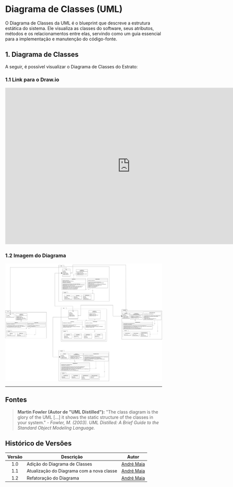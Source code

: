 # Diagrama de Classes (UML)

O Diagrama de Classes da UML é o blueprint que descreve a estrutura estática do sistema. Ele visualiza as classes do software, seus atributos, métodos e os relacionamentos entre elas, servindo como um guia essencial para a implementação e manutenção do código-fonte.

## 1. Diagrama de Classes

A seguir, é possível visualizar o Diagrama de Classes do Estrato:

### 1.1 Link para o Draw.io

<iframe
style="border: 1px solid rgba(0, 0, 0, 0.1);"
width="800" height="500"
src="https://viewer.diagrams.net/?tags=%7B%7D&lightbox=1&highlight=0000ff&edit=_blank&layers=1&nav=1&title=class_diagram_estrato.drawio&dark=0#R%3Cmxfile%3E%3Cdiagram%20id%3D%22C5RBs43oDa-KdzZeNtuy%22%20name%3D%22Page-1%22%3E7V1rc9s2Fv01nrF3Rhq%2BHx9jZ92m66Zp4my7%2B2WHtmibE1l0JTqO8%2BsXIAmKIC5JgAREVoGn04gUX8J9nXtxcXhiXzx%2B%2B2kbPT38mq7i9YllrL6d2G9PLMsKnBD9g%2Fe8FntsM%2FCLPffbZFXsM%2Fc7PiXf43KnUe59TlbxjjowS9N1ljzRO2%2FTzSa%2Bzah90XabvtCH3aVr%2Bq5P0X3M7Ph0G63ZvX8kq%2Byh3Gt64f6Ln%2BPk%2FqG8dWCVv%2B8xIgeXv2T3EK3Sl9ou%2B58n9sU2TbPi0%2BO3i3iNR4%2BMyx%2FvXv9YX33xfvrl991f0efzf12%2F%2F%2FeiuNilyCnVT9jGm2zwpe2fP1z89vGv51%2F%2B53933U8frOi%2Fdws7KK79NVo%2FlwP2vIu35Q%2FOXskoot%2F%2BhD%2Fi4Udf2%2Bd36Sb7VH5vou0suiHDayLR5zuqYbXLHR%2FSXZIl6QbtWsd36Jvzh%2BxxXV7hJn3erOLV1Q3ZsY5u4vW7zc9xlN8y34e0JIuSTW17vY6edslN%2FiD4Ni8PSRZ%2Feopu8Y4XpNRoH%2Bf4leP8Nd5m8bea9pTj%2BVOcPsbZ9hUdQr61nOKU0jgWvlvueNmrWkj056GmZV5Q7oxK9b6vLr4XIfpQSlFEoiEjUUaatVHfZdv0S3yRrlM8pJt0gw4538Y7ZMeVPKs9lUDxrrtkvW6ch0Y42wsKm3O0F0y0Xqcvb4hF4z3I18T1I%2FhE163H%2FbLrE43ju8uw%2Flccso3XUZZ8pb0KJL3yjh%2FSBD1xpRp2Q97p3d0uzhhpV8%2FJpQC7eHWz%2B5psbr5fXfwV%2F%2FmyvQvT0gvU5f8ZtOiX5HEd5WJr2nK0Tu6xjd6iMc%2BNHY9qglzqm%2FKLLMWiuX1I1qur6DV9xiO3y6LbL2Tr%2FCHdJt%2Bxre71DOlGGR0sjzriEz6zVIFCzz4QcZuNXb9G36gDr6JdVu6gPQE%2B8THa3ieb8zTL0scODasZg3xlI9%2B6xtLwjOrPsim%2F4RmM1zCDcEkibV07TV%2BC4wD1xmT0ZlGe8gb9%2B%2FnzO7TLW2PhrpKv6OM9%2FogP2USPcXEQcibJ5p4chp6idmTLyfFjlKwHn%2F0U7XYv6XY1%2BAK32zjK4tWbrLjCW7RxnaCfI3KN56fVqGuQXTfb5p7mqQ0TRsqXtblwwDsTsy5DL2zUO2QcaBCv8mPeOvs9H0sdxLtSdO7dOsdCD8lqFW%2BwQaZZVHfmT9j%2F5TrqnqP%2FkNZeGEv3xEUPfoG2zf02%2Bg8fvs0u0g36LVGSG1%2BMTPslxuYtbrWdfrHfaEurRG6K2yptR5FVWv3RfJ3k4i3UoB60xXXgEUlzHe%2BFfo114u3CZBTDZhXDBpQgh3A11Lctjm0oR5%2F8aQVPNg%2FxNskUCt4U8ccS3PGTs7jdhYvd0%2B9W%2BtOnj8%2B%2FuZvnhcMic%2BIW0MBvKBXw%2FnrGSUgeyBcv5dNhX7RJt484BJ%2Fvj2n6mKS2I3rEprVmtxIMBO6wAZLd9ClNr5UAnqx46lYviEHKx%2FgJ60qKh4%2FLA04IYhzjRwMxrustbbsGYvowjGX76ARFGAY0GpcFv9pdtrvLbsfD7S8dAdErkzwLX0%2Bscyz56Gt8mtc0ChyLPp3tP4JwDJ92l2xW56%2FvVqd1AFw%2F0b4UAHj7K%2F4T493TGur9lIPWUVfO8%2BiWH%2Fk1RT%2BgFWAOQqEam47BppJszhWwOUuV0XkOWGv4FG%2B%2FJhgrzCda%2F3glB8tbGoa9%2F6OjteUbS99lVMgx7KXj7f8gwOsFS1eVPrlgDeKZhoaVi6vDRe1%2BRrifyo7H5MYcumNb6lTH08hvLPITVwO38gWCTkRZRPJbYOA2vk92KLTkKOkir%2FrtHUmxfVb3LLsnNMZxK%2BRap8jP59e6wp%2F2Z%2Bab5ZXePGcP10ggG0E8VxQU8dVO6fLrRekMP%2BcH7G9abHc8P%2BeN0a9CsfQ0y5%2BZ%2FgkAnNQIcFIX7A22PWNp1P865rJG2WLA2mJubAiBbRFy0nNS0wJEJ2ggRHpOyvLZDCPXLlWTUrAOsVVQgghJllE5vba0QzsiEUdUWe1oLHhYABhw9D1oAChb9u0A8JCoL4TKvhr1adR3fM62HfWBBmfK8Lcg4HDYgvvu9iF%2BRDdiYN2RNQ%2FKagoKKcDleGzvYBAADWpmaKmSKUe3wfH1Djr8fZ910fgh1CbY6ApZljKdY%2FcgOBgWW0fbx0qdsMlL2AS0jiRs9tKq9xDSFX0gXav6WOpKSTIq6c7DYtP9ts7AGoAY3v8n0vunQcoITa1cwqjOOUgXXQldc%2FAjQ81TOhlsSwYliT3gdUGqpM6WAPZ5ko5dU8YulKJQRedGA%2FzkwctmKwhF8LrsiV%2F7KAQeqQORzEAUcqvdXAKRDbWl6UAkFoiExT51ICLNNo1AtK%2FP6VA0YRqF8igqFM0sEtmAx2DCDrQsi441MnMvHbXGzMxa3Bo6m6jF9nXqqCUYtcTFPnnUYrsvq7ktHbKmDFmeZ8w6ZEG9lz1L1W6Q0O63eNZmcVuYGA5DyA43OzKAeG6y9t0a%2F5LFKtp%2BOd3e35waxcQo%2Bees%2BBd%2FY7lusVH%2FcHZ2Aq2C6wqBPQvWdP3xUAHU5baX2QRQqA1VB1CxACos9qkDqMdWnc0226%2BZQW%2B8rMQL2dO2mPkuJcc7tuLLScgiv%2Fb1RyY0V62K5sZnU%2ByjGWvbDpchXSA1AWKhg453wKaln4FKRrxZ5dP0aCt9ysML2lPiNtPCATTaPeQjaNKCoYcWjej29c%2Fyq3zjP%2FgbFHbKzbff6ke%2BfSVb35Lsz9rn2lloa38S3ngdJsZd%2Bry9LX9tZzMaQqz3cdZxIGnOjlcUg1ln10Hlz4Y2FJAiiOFR%2BlU1n5BLFD%2BzPGuvO8yFXK%2FnQsUwMBeS1a8QgEsQlekl0S%2B8eK6mYp0KVikz0kTLryu0uTTMoE%2Bl8dYHFDrRSOWdSyp0lgitV2fJMus56KzdhG9DdZa5UIvOIg2KXmuHlXCo9YFtUrkmsLS8T9tzeYHZdTz6UDyBXAMCs371BuT4fs2CkCXkaX2HFaGNphnULMt3QjpUmJ45B8uCokFnVWAKy7L9hhMfbFl2z4UURwOHjQabFJr7P7KOVDl0lmRBOGGzROoFoU6INNEn3V%2Fye1JZ%2F8SI8wh7UvmXA%2FbKxjWC5d%2BNxNJk07v3oCHrMvTgMjS%2FisH%2BwfdZ5wCVW0xHQsEF1hI2KeXkrMySDI%2FwUNZIJPF8cPOaNS4yiJyd7C6jr0hvyFqemzRdxxH%2FcqGJeCt1DXsE%2BWTlz6TXsE1TFfWkyYIpRgt0EVu23E2ATU1VFRtO8dnQe9TEkxhXaOLJOeMO26WBR8C6xgqa0uuvlLENQk1a2jUKLTZ3hV0jyDN5SM8IBcSKYzIvNOTOD3uUs%2F3HQRyT%2BYmDOCbfrNfnr7hxB77wVbLLaB9bPiPsUAX4J8EB0PyTM4Onsmwx4LRFS5Ex%2BmxnPVY7zT05g4Dt0fHa8thKgQOtbGcKTEBJ6iOuwm3u0c8WuZ0JTZY37xatkfw3KA0%2Bx7XbHaOiYnUtWGtZcJ2%2FQqOmuZUHrVQZfusGOuImTb80iTHfs%2FtFigJZdN%2B84jW1S6jCwEHcqb25dG%2Fu81f%2BOyicIANtTu7L8%2BYaUI8G1OJiD1lADYpdFaD22wB1Ud7ErixHlXXmpvf77YoZ6R2Mn3v5nIoKaHWbd1Td%2BKJ0snXapff77f3N33LdXAhLdzxSy%2B%2FtomhqudUjcm74RtcpiRkdo4C%2FVvkw0WqF4kzxKC2PgUIT9xOMkECW3iN0QUr0YlIYcVucuuHT84TwkDdF%2BSK%2Bwq5IGk9bbgKnjbXbcqSPOqgfNKiHbIoGeneTLFWSPnfPLqrPvbcmgJ1FluYSZehK08Am41BCXRX8EfA7CLuzI%2B1VRmiNjJfigTpCjpNP8qIThbEra4SFTsqDfUJXtsCwM03oSBHEkwGAe7U9CZAF96E6%2FUBAPwjMj%2F8dBXznA%2B7SIXrL9MkITNw1KzMOap9qPP03jXzACw5hdCRj1hmGeOw66x%2Bacnd0B6Nrs4jXcyCZesramzlWCh9hezM%2Ft2CvaAxDEslu0LBbKd3NYC5vtiTGmmRXdlLMr2fVIjPKQ0BvglbFrQGrCpsSt%2FYu18DB8A5lwe5kjUFG1PRMGem3MmYL%2BJF1%2Fj16ok5c7AdktoCfmF2EVZ8K0wFruoBVdbHMJmKxWUoZsfq4dKugdTkybl3q0KU8dM2alAl%2BZE3KND50zZmUCX5ilpSJrrTp4DVhtmXRwctl320FKkuoTFugtwgOYN%2FVOdrRBDp%2B%2Bi7BQKesmdJiy0s60IkGOmGxA82UB2UfDME3dzGCl07kM4QI68QWYXXjDT%2BlPfVy8pBWqn62q%2FKKU3DyuAY9V2HbDXfBy8njeT0XksV21Xhgs5xsUcpeFYLvGFev9KYdnlDsVUYPe1VFaLjE9M2U%2BoeG02MAIFMVRIg1wlK6Gi96DcWfkaE4jiRDYS4kyVA8MutYLaU7AM1byKZBBzEUnM5ThmJ220k3y1vo2rTtmIFKlrcxdtKZIU1Cn9hYRe8aQ%2B3E7LmQYpI3nwU6xnL5D0aXZ8H%2BK96jYDXkZJJL1JfaHpT6l00njmm8TYseb%2BA1zAcdbped8SU9e8yQH1ubjxweQ9Mmq9MJk6FvskINoOYtz1AmVosRKyPO42v0cfmFVxONb9pL00UZhB2atuGQNwHUBVVVDv82lIZwHRo2a12DHlqDFlC4ylssLcNjtY2EA6Ca5xjLwAvd6iQgOpiqOA%2FZAjUn5WHbC%2BEOwlnYctkJaAx1iVw6uaGUCnm%2FTQWOIpMC2jEZjdD1csk6UDGyCCrBeB2AS70QzfSRsx7y0cTMB5v83ZkPB2ATz1%2BGVg2cOH3YpHox04GIEKFX%2F2nXKUaEKNxTAxEhQnJX5iyhTiq8yK0iQszTGoqP6ozeHLz8rrjywYgRy2cdTY5IKjTAkGiKxJmBXFlWClAkglZqKTJTH%2B7axqqnaRJnEN0bzW8WUOiv6pFUOHdVhXNgamUY16AmApyDz%2FJlNGmDKtjsIZGngbpJezwRoLDYgUUjoNiVEQGyxfEmEWBFaYE%2FNNk%2Bavv6mNIKf8VNDEjdtp1No8kPUts35IGEyQJ7HlMeTx%2FAjid0y5G%2FuMTxlzma3lVwXoi0rnF7TbQxtyDkscAZ9kYSgDPcRNCKmzV33Tygs2M7S4SX%2FQBpBq4Y0x115Ho1BbLBdyd5ymb7O3E0Q2bXlZJpbyO0BkkC4gV1RRmhna6gjia0ExY6QGgHCl3VWo22%2BmmN0K4b5g4DtC3kdt0AViZUlUR0x8f%2FNh5mdpO1aRw5b88OJLUwClDW8%2BewzTo%2FNGHbgAnQcBmG9eYsjwJ6DtBE4Dou1UTgABJ3VGUOLkcryfF1eVZ6LtTl2RQU0OUZhks7rP8Vh8yx5xNeiQu%2FpKpertJZpLQAwa%2BFZALGWzq5VykTySY9JMBGgDuUfFZRXVWVUeI%2F6qsBmEZOjStG1Kcs%2FqDU074I6IWlbI2%2FfmHS6HkSccm7LT2LgOSVOYT24qSmY5s%2BpJihvax3sBo0YG0LKd1Nr54yZWLrlEV06aNq02xrh41RMsqaHIqmbFrf0lXO8eFKRgVkwhZ7i616smU0Hbumi122ZyzDakoNaUiDD2NQ7FLGM2pBPSMDqNra1sVpvrVpQp3PrbajQp0ymlELohDUoU4s1AkrAUQzepBQB7PtsNn5Qdh2HNM%2FqbGxLQ2D0FT1MbKhUysmnZKWKghPDktLRaYH%2BgncykjUT%2BBW6tEUfDsWoconbmoogZvt91xIMd9OyFYcDqLMnhVSyhwGbrcyd3FHYd41n1Zww3OGKPgIZe7qBejnWAum02WvqcvNtdi8uuw3dbl5IVkcax59H7sk%2F27ltGqw6DeOV8TJxlZfDmJYQcFAWONk84cblkEZFWVQ7Exs3cACb0IL68yYtIVxWJhv0fdxSv5ZpRYDrNLPInYC7NiaKeTQYi2q%2BXNCi%2BUF5Y46LZYNtMi4pGFOfsMER2Hw%2BBomBBaT9onGDjxJ7787HBUW8IqYa8iMdfFvcEc9v4LBi1FdoKgCNc%2F5qniugLe1CBNdfeokutJluhGcT5UJS38tQpN1WZ5GQQVjXZgTonkSF7s%2F8ft%2F3PZpgqMkdkKBVHM6zTrQmr2R1oKAnkISJz1jMZ7ESZgADyJxguSuyjF6UKt6ReKE0%2Brc9SF%2FclZ9GsTahM8bRNh0%2FvoeQbnT5gTt2MvueaDe8vFAFT98NAUUMKSa%2BmlmWFeWbQPUT6BtSyirwJMFrEtHWqdZn%2BYQ%2FxusT0Be5ICsT46q%2BA%2B84GGR18vvm5xNDXCpvcoYXgz%2B%2Fqz2DBrUFBlL1WFFYZczaaAoSs4kLHZgsToodlVAkQSpltXqyCdgaFNfq35dbXZRAeXOpGfdOsZrv20vpN9IDC6iC5RcQ%2FxMQ%2FRN9eLwuTlToDcatiplr1WCEJrmF5oHSHOcfpRm%2BxBKU0YmAL%2F4I9ujeuLrNJGQDJ2R8VILUEOUEQnp11gIoTM5UoeYhCCpq%2Bo0NiFIXqMSagNMghiskwxHQ51ZOyaIBwdSURn1BTj8st3wPzYNztiakR3y1oxkzBnBv4FtCpdcyG5oxhE2gdncatAn57CMAnPsAAPzNZvFKrVcXmc%2B0jIffh1r6QPjbN9QRoBjA6%2FD1QQ4MmsnlS1Kb%2BVSxn5jQyVJneoIFaLFxc7rC5S5ArBtWHMHzCJsNOIGRBYA6Yoyahsb4tiVQg%2Bgg82YYKOsb1gZd42t%2B4bHBxthsUPcNYek6A7ZDOUgizN9ssj5P7Wv%2BlfvBye1ZZjm0rCsE4Vrm0vn3r9Qv5y06F3cTCQ7xdJLh6z7JG8mJsvkRJdeekbPhVQv1GdTJZUqy7ECGBcrqDW%2FnbQRpSr7jdXJbtBtBSMIJwA97qyy9y4hJsBpEj22aPWzrYF67AY9F5K1SN9sEEyV7kLtons2dTyIXzcDn1ZrQ1ytKTYLizK7ZeA6B%2Fb43JbS2VU0haXYTUsxBlqK07SU5oUkWYrbiCx2WX5XaikeaylZ%2FPi0Bku0RzZvI2fFfUDnxKbBvuDVNEwoK7ZUzdt4EG90OWe7udkVo2Gwu45%2BNqbSdqHZGFh8jj3jFfkfvwT%2F3nyPr16ixfPHq%2Fee89%2Ff4wWLHK9bTV2X1YaW1QR0jEQqGiHxJsWmKSEtBhWFjQmcq%2FKzJFvHEM9mbysuPhv79Xxs8fl5xY2%2Fkbdnse8NUqL7HLUtbgtnlN9jG212RKB5P83%2BuzUe6MUq2n453d7fnBpF8zH556z4F3%2BT033jjfqHs7MTaB1x%2Fivz%2Bc%2FVm%2FJ3vsVNzwit9Sz%2B5RrA4gVgXZfWHToDzLzTmUovcTapnKRZtX6ZhEiFU47QTeDdVQedTvOg1sFjZkYoEY2mR5gz4mlOJAKQxwIb75XRIwB5sPaOgvM%2FnrB7hOgRFDVWw08MxcQ9PQLJjoou6nLrjN4cxpZQXXkctwF4caB3u7zdTgrDQdeoaK6DmWFXWYYKcB2AhmopstSAtVSieprwYAYRvVHDgNrI3AB4%2Bafpq4roAdu8npcoWIBIOTIWODaTbOR4myd%2FpvdpnyXfZwX83WrtCTeogsp6igKWyFhjSkFMKS52IJcAxa6MSQEiO64xKZR%2B5nKbPuI3Y51u0P%2FeUaVVXENk%2BU27uA8q39Wzyo9%2BhArKUYsH6X1DbsuJJ4uHwWOAx4J5KHZMWh4DX2HgIxQFU45bk2%2FKt29SP5%2B8kVPdSBXIe%2FgI1VG5ICkGyRyEmTHYX6zXjM4tQnosqodBmiEB1sOdJGzZpXJAmiVjFsjeNXprdS64LNVT1d5gsrlgHdnTVBk9SaJ2MSLaY%2FJrTwcIV0VnBj8ytIZZg3AhwgxxsQOMGaDYlTFmQKlXDwi%2FoL7aY0t6%2FzDIzQG1Dw6q5dywgNCnyQDI%2FPb6N5n4GKqFD0e%2BHUwoGtrOP%2B5woxRlVF4A9fYPTYgyuqbsOCyW8ANIpq4ymXJwox5h1yz%2FInJaNEuj9mdCxucsQ%2BqvOGaOHbXwikeAgbtRP9Opq7TUlV8NSZuJTTkQXmoDZcvVHTYktHbM1sADd1%2BsxhhjFq3LoOo%2B7KJ1R1N1j1%2B0LoNU%2BKAtnU57zZRMReigM2HQmV3UYculZdS55A08lzr2KI09lUn%2FjWKPrquOjj3iYp889rB1VbYcpqPPdNHHGRh9AmUaA7XDDKDo0onSbIIVP7OxYLBylQUriCdOByuxYCUs9uBwwQqeNWBdDzufp8PVlOHKM4aFKxlvpId1hvUUbIMmE3i4173rwDNmFnDWr6OHH1nTSo7vPpnz6%2Bjht3ewgecQHH3mCUUW5p70UIXt2fhC%2B6TGR7kMfUJjJp2Nj8wC93OMlXCjn2OsHOwpOMbcBvmTFTTa2Hg5xvzmq8iaF5LEMeYTJEymSr0DsPEFrBOcmLLSD2hzCKvNdsrKwA5OKG4%2F05ylkXQisymMJLBp3XadgUYShj0XkmQkYfP1GCWxsVojYVsJDmIkS9sJ64aCaYW9vsjRbSn85MYj7KFzCUQ%2FFfGEFK4MY6A50B6a769kLqSYitjjmAKo6esqiR7Tzer6ISnV9jJZE%2B3cK7HldOptqWQL3Ftk1vVs6YeesD%2BuzABfz27ip7AXQfGRrXbxTNZVehevbnZfk83N96uLv%2BI%2FX7Z3YUqOq2t0F2fbJEyrHq2HC4s4amFSYqvvSpJc%2FKJhOgu3bO1re7LmCYS6RC05KzvbQtSGqSHUTKa3TFWliVBeThucmDYLzJJ7dkMAPsSbesLkbGZDIeT1drJJm7Fc%2FuNIxpvkE0R9zZAZbeugo81RkVcUO1C%2BW9BoV6HDMHpCB5xScGXYisODwYYHOIxMCHjMBuBZeM33rfPGB7vptpkrSYoPTEgjjebMk3EfYDrOIfi82TTiiLyYadFuDA2qx76D6qCOzOfowZTtyEa4o8IBhhVWLs8MnG4HqN6RATgXPC6czo85fhM0DsW5Tth0L039lPVOgSagJo%2FMjcADo%2FsE02yOivgZbnAAMO2z2eoxeUabzGZUoZGsbJvMM7JlXzTgx5LAmI7tNwacrA6basAJ%2Bd5xavgiIIvKqwEH3j%2BpasA%2Fb1%2Ft9OHjtf1H8C0y0rvvvyQhAd8jQ78xKIcZ8AY5wflByQE%2B4AzwU2YqvtuITKbTVB7uyQqz91KSYjzyRM1beWZ3CGbSmwFnyE5nQAuTA66FLGw%2FM%2BJS9sINrsdMf4yD0BaviU04ZY68dlOTjCZTEK%2BNLZxmZYG9liQjsxgbc71ui1kEZDlz2ymiJoM2tylm398fjgLww6%2FpKsZH%2FB8%3D%3C%2Fdiagram%3E%3C%2Fmxfile%3E"
allowfullscreen
></iframe>

### 1.2 Imagem do Diagrama

![imagem do diagrama de classes](assets/class_diagram_estrato.png)

---

## Fontes

> **Martin Fowler (Autor de "UML Distilled"):** "The class diagram is the glory of the UML [...] it shows the static structure of the classes in your system." - *Fowler, M. (2003). UML Distilled: A Brief Guide to the Standard Object Modeling Language.*

## Histórico de Versões

| Versão | Descrição     | Autor                                            |
| :----: | ------------- | ------------------------------------------------ |
| 1.0    | Adição do Diagrama de Classes | [André Maia](https://github.com/andre-maia51) |
| 1.1    | Atualização do Diagrama com a nova classe | [André Maia](https://github.com/andre-maia51) |
| 1.2    | Refatoração do Diagrama | [André Maia](https://github.com/andre-maia51) |
